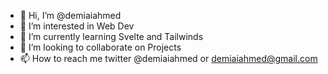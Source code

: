 - 👋 Hi, I’m @demiaiahmed
- 👀 I’m interested in Web Dev
- 🌱 I’m currently learning Svelte and Tailwinds
- 💞️ I’m looking to collaborate on Projects
- 📫 How to reach me twitter @demiaiahmed or demiaiahmed@gmail.com

<!---
demiaiahmed/demiaiahmed is a ✨ special ✨ repository because its `README.md` (this file) appears on your GitHub profile.
You can click the Preview link to take a look at your changes.
--->
